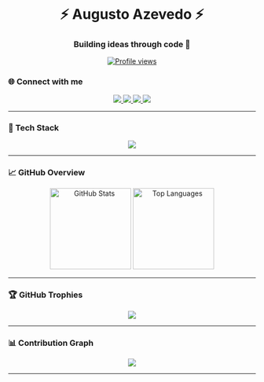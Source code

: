 <h1 align="center">⚡ Augusto Azevedo ⚡</h1>
<h3 align="center">Building ideas through code 🚀</h3>


<p align="center">
  <a href="https://github.com/azevedontc">
    <img src="https://komarev.com/ghpvc/?username=azevedontc&color=8319FA&style=flat-square&label=Profile+Views" alt="Profile views" />
  </a>
</p>

### 🌐 Connect with me

<p align="center">
  <a href="https://discordapp.com/users/310861854949900289" target="_blank">
    <img src="https://img.shields.io/badge/Discord-5865F2?style=for-the-badge&logo=discord&logoColor=white"/>
  </a>
  <a href="mailto:azevedo.fidelis.silva@gmail.com" target="_blank">
    <img src="https://img.shields.io/badge/Gmail-D14836?style=for-the-badge&logo=gmail&logoColor=white"/>
  </a>
  <a href="https://github.com/azevedontc" target="_blank">
    <img src="https://img.shields.io/badge/GitHub-181717?style=for-the-badge&logo=github&logoColor=white"/>
  </a>
  <a href="https://www.linkedin.com/in/azevedoaugusto" target="_blank">
    <img src="https://img.shields.io/badge/LinkedIn-0077B5?style=for-the-badge&logo=linkedin&logoColor=white"/>
  </a>
</p>

---

### 🧠 Tech Stack

<p align="center">
  <img src="https://skillicons.dev/icons?i=python,django,js,nodejs,docker,mysql,git,github&perline=8" />
</p>

---

### 📈 GitHub Overview

<!-- Stats: com cache e params atualizados -->
<p align="center">
  <img height="165" src="https://github-readme-stats.vercel.app/api?username=azevedontc&show_icons=true&rank_icon=github&theme=radical&hide_border=true&cache_seconds=14400" alt="GitHub Stats"/>
  <img height="165" src="https://github-readme-stats.vercel.app/api/top-langs/?username=azevedontc&layout=compact&theme=radical&hide_border=true&langs_count=8&cache_seconds=14400" alt="Top Languages"/>
</p>

---

### 🏆 GitHub Trophies

<p align="center">
  <img src="https://github-profile-trophy.vercel.app/?username=azevedontc&theme=radical&no-frame=true&margin-w=10&margin-h=10" />
</p>

---

### 📊 Contribution Graph
<p align="center">
  <img src="https://github-readme-activity-graph.vercel.app/graph?username=azevedontc&theme=radical&hide_border=true&area=true" />
</p>

---